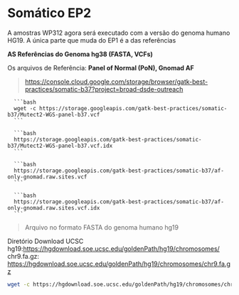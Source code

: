 # Somático EP2

A amostras WP312 agora será executado com a versão do genoma humano HG19.
A única parte que muda do EP1 é a das referências


**AS Referências do Genoma hg38 (FASTA, VCFs)**

Os arquivos de Referência: **Panel of Normal (PoN), Gnomad AF**

> https://console.cloud.google.com/storage/browser/gatk-best-practices/somatic-b37?project=broad-dsde-outreach

      ```bash
      wget -c https://storage.googleapis.com/gatk-best-practices/somatic-b37/Mutect2-WGS-panel-b37.vcf
      ```

      ```bash
      https://storage.googleapis.com/gatk-best-practices/somatic-b37/Mutect2-WGS-panel-b37.vcf.idx
      ```

      ```bash
      https://storage.googleapis.com/gatk-best-practices/somatic-b37/af-only-gnomad.raw.sites.vcf
      ```

      ```bash
      https://storage.googleapis.com/gatk-best-practices/somatic-b37/af-only-gnomad.raw.sites.vcf.idx
      ```
      

> Arquivo no formato FASTA do genoma humano hg19

Diretório Download UCSC hg19:https://hgdownload.soe.ucsc.edu/goldenPath/hg19/chromosomes/
chr9.fa.gz: https://hgdownload.soe.ucsc.edu/goldenPath/hg19/chromosomes/chr9.fa.gz

```bash
wget -c https://hgdownload.soe.ucsc.edu/goldenPath/hg19/chromosomes/chr9.fa.gz
```

